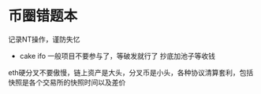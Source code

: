 # 币圈错题本
记录NT操作，谨防失忆
+ cake ifo
一般项目不要参与了，等破发就行了
抄底加池子等收钱

eth硬分叉不要傲慢，链上资产是大头，分叉币是小头，各种协议清算套利，包括快照是各个交易所的快照时间以及差价
